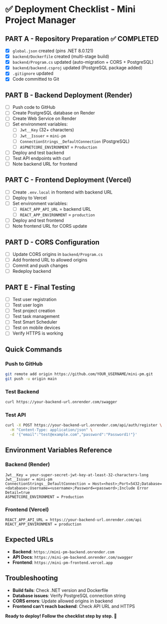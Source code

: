 # ✅ **Deployment Checklist - Mini Project Manager**

## **PART A - Repository Preparation** ✅ COMPLETED
- [x] `global.json` created (pins .NET 8.0.121)
- [x] `backend/Dockerfile` created (multi-stage build)
- [x] `backend/Program.cs` updated (auto-migration + CORS + PostgreSQL)
- [x] `backend/backend.csproj` updated (PostgreSQL package added)
- [x] `.gitignore` updated
- [x] Code committed to Git

## **PART B - Backend Deployment (Render)**
- [ ] Push code to GitHub
- [ ] Create PostgreSQL database on Render
- [ ] Create Web Service on Render
- [ ] Set environment variables:
  - [ ] `Jwt__Key` (32+ characters)
  - [ ] `Jwt__Issuer` = `mini-pm`
  - [ ] `ConnectionStrings__DefaultConnection` (PostgreSQL)
  - [ ] `ASPNETCORE_ENVIRONMENT` = `Production`
- [ ] Deploy and test backend
- [ ] Test API endpoints with curl
- [ ] Note backend URL for frontend

## **PART C - Frontend Deployment (Vercel)**
- [ ] Create `.env.local` in frontend with backend URL
- [ ] Deploy to Vercel
- [ ] Set environment variables:
  - [ ] `REACT_APP_API_URL` = backend URL
  - [ ] `REACT_APP_ENVIRONMENT` = `production`
- [ ] Deploy and test frontend
- [ ] Note frontend URL for CORS update

## **PART D - CORS Configuration**
- [ ] Update CORS origins in `backend/Program.cs`
- [ ] Add frontend URL to allowed origins
- [ ] Commit and push changes
- [ ] Redeploy backend

## **PART E - Final Testing**
- [ ] Test user registration
- [ ] Test user login
- [ ] Test project creation
- [ ] Test task management
- [ ] Test Smart Scheduler
- [ ] Test on mobile devices
- [ ] Verify HTTPS is working

## **Quick Commands**

### **Push to GitHub**
```bash
git remote add origin https://github.com/YOUR_USERNAME/mini-pm.git
git push -u origin main
```

### **Test Backend**
```bash
curl https://your-backend-url.onrender.com/swagger
```

### **Test API**
```bash
curl -X POST https://your-backend-url.onrender.com/api/auth/register \
  -H "Content-Type: application/json" \
  -d '{"email":"test@example.com","password":"Password1!"}'
```

## **Environment Variables Reference**

### **Backend (Render)**
```
Jwt__Key = your-super-secret-jwt-key-at-least-32-characters-long
Jwt__Issuer = mini-pm
ConnectionStrings__DefaultConnection = Host=<host>;Port=5432;Database=<database>;Username=<username>;Password=<password>;Include Error Detail=true
ASPNETCORE_ENVIRONMENT = Production
```

### **Frontend (Vercel)**
```
REACT_APP_API_URL = https://your-backend-url.onrender.com/api
REACT_APP_ENVIRONMENT = production
```

## **Expected URLs**
- **Backend**: `https://mini-pm-backend.onrender.com`
- **API Docs**: `https://mini-pm-backend.onrender.com/swagger`
- **Frontend**: `https://mini-pm-frontend.vercel.app`

## **Troubleshooting**
- **Build fails**: Check .NET version and Dockerfile
- **Database issues**: Verify PostgreSQL connection string
- **CORS errors**: Update allowed origins in backend
- **Frontend can't reach backend**: Check API URL and HTTPS

**Ready to deploy! Follow the checklist step by step. 🚀**

